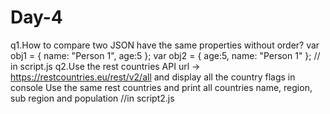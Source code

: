 # Day-4

q1.How to compare two JSON have the same properties without order? var obj1 = { name: "Person 1", age:5 }; var obj2 = { age:5, name: "Person 1" };
// in script.js 
q2.Use the rest countries API url -> https://restcountries.eu/rest/v2/all and display all the country flags in console
Use the same rest countries and print all countries name, region, sub region and population
//in script2.js

